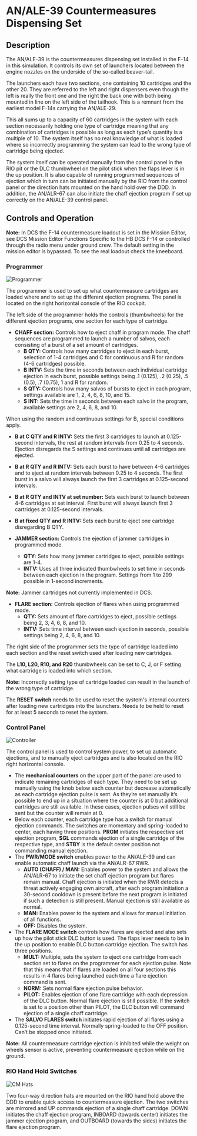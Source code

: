 # AN/ALE-39 Countermeasures Dispensing Set

## Description
The AN/ALE-39 is the countermeasures dispensing set installed in the F-14 in this simulation. It controls its own set of launchers located between the engine nozzles on the underside of the so-called beaver-tail.

The launchers each have two sections, one containing 10 cartridges and the other 20. They are referred to the left and right dispensers even though the left is really the front one and the right the back one with both being mounted in line on the left side of the tailhook. This is a remnant from the earliest model F-14s carrying the AN/ALE-29.

This all sums up to a capacity of 60 cartridges in the system with each section necessarily holding one type of cartridge meaning that any combination of cartridges is possible as long as each type’s quantity is a multiple of 10. The system itself has no real knowledge of what is loaded where so incorrectly programming the system can lead to the wrong type of cartridge being ejected.

The system itself can be operated manually from the control panel in the RIO pit or the DLC thumbwheel on the pilot stick when the flaps lever is in the up position. It is also capable of running programmed sequences of ejection which in turn can be initiated manually by the RIO from the control panel or the direction hats mounted on the hand hold over the DDD. In addition, the AN/ALR-67 can also initiate the chaff ejection program if set up correctly on the AN/ALE-39 control panel.

## Controls and Operation

**Note:** In DCS the F-14 countermeasure loadout is set in the Mission Editor, see DCS Mission Editor Functions Specific to the HB DCS F-14 or controlled through the radio menu under ground crew. The default setting in the mission editor is bypassed. To see the real loadout check the kneeboard.

### Programmer

![Programmer](../../../../img/programmer.png)

The programmer is used to set up what countermeasure cartridges are loaded where and to set up the different ejection programs. The panel is located on the right horizontal console of the RIO cockpit.

The left side of the programmer holds the controls (thumbwheels) for the different ejection programs, one section for each type of cartridge.

- **CHAFF section:** Controls how to eject chaff in program mode. The chaff sequences are programmed to launch a number of salvos, each consisting of a burst of a set amount of cartridges.
  - **B QTY:** Controls how many cartridges to eject in each burst, selection of 1-4 cartridges and C for continuous and R for random (4-6 cartridges) possible.
  - **B INTV:** Sets the time in seconds between each individual cartridge ejection in each burst, possible settings being .1 (0.125), .2 (0.25), .5 (0.5), .7 (0.75), 1 and R for random.
  - **S QTY:** Controls how many salvos of bursts to eject in each program, settings available are 1, 2, 4, 6, 8, 10, and 15.
  - **S INT:** Sets the time in seconds between each salvo in the program, available settings are 2, 4, 6, 8, and 10.
  
When using the random and continuous settings for B, special conditions apply.
- **B at C QTY and R INTV:** Sets the first 3 cartridges to launch at 0.125-second intervals, the rest at random intervals from 0.25 to 4 seconds. Ejection disregards the S settings and continues until all cartridges are ejected.
- **B at R QTY and R INTV:** Sets each burst to have between 4-6 cartridges and to eject at random intervals between 0.25 to 4 seconds. The first burst in a salvo will always launch the first 3 cartridges at 0.125-second intervals.
- **B at R QTY and INTV at set number:** Sets each burst to launch between 4-6 cartridges at set interval. First burst will always launch first 3 cartridges at 0.125-second intervals.
- **B at fixed QTY and R INTV:** Sets each burst to eject one cartridge disregarding B QTY.

- **JAMMER section:** Controls the ejection of jammer cartridges in programmed mode.
  - **QTY:** Sets how many jammer cartridges to eject, possible settings are 1-4.
  - **INTV:** Uses all three indicated thumbwheels to set time in seconds between each ejection in the program. Settings from 1 to 299 possible in 1-second increments.

**Note:** Jammer cartridges not currently implemented in DCS.

- **FLARE section:** Controls ejection of flares when using programmed mode.
  - **QTY:** Sets amount of flare cartridges to eject, possible settings being 2, 3, 4, 6, 8, and 10.
  - **INTV:** Sets time interval between each ejection in seconds, possible settings being 2, 4, 6, 8, and 10.

The right side of the programmer sets the type of cartridge loaded into each section and the reset switch used after loading new cartridges.

The **L10, L20, R10, and R20** thumbwheels can be set to C, J, or F setting what cartridge is loaded into which section.

**Note:** Incorrectly setting type of cartridge loaded can result in the launch of the wrong type of cartridge.

The **RESET switch** needs to be used to reset the system's internal counters after loading new cartridges into the launchers. Needs to be held to reset for at least 5 seconds to reset the system.

### Control Panel

![Controller](../../../img/controller.png)

The control panel is used to control system power, to set up automatic ejections, and to manually eject cartridges and is also located on the RIO right horizontal console.

- The **mechanical counters** on the upper part of the panel are used to indicate remaining cartridges of each type. They need to be set up manually using the knob below each counter but decrease automatically as each cartridge ejection pulse is sent. As they’re set manually it’s possible to end up in a situation where the counter is at 0 but additional cartridges are still available. In these cases, ejection pulses will still be sent but the counter will remain at 0.
- Below each counter, each cartridge type has a switch for manual ejection commands. The switches are momentary and spring-loaded to center, each having three positions. **PRGM** initiates the respective set ejection program, **SGL** commands ejection of a single cartridge of the respective type, and **STBY** is the default center position not commanding manual ejection.
- The **PWR/MODE switch** enables power to the AN/ALE-39 and can enable automatic chaff launch via the AN/ALR-67 RWR. 
  - **AUTO (CHAFF) / MAN:** Enables power to the system and allows the AN/ALR-67 to initiate the set chaff ejection program but flares remain manual. Chaff ejection is initiated when the RWR detects a threat actively engaging own aircraft, after each program initiation a 30-second cooldown is present before the next program is initiated if such a detection is still present. Manual ejection is still available as normal. 
  - **MAN:** Enables power to the system and allows for manual initiation of all functions.
  - **OFF:** Disables the system.
- The **FLARE MODE switch** controls how flares are ejected and also sets up how the pilot stick DLC button is used. The flaps lever needs to be in the up position to enable DLC button cartridge ejection. The switch has three positions.
  - **MULT:** Multiple, sets the system to eject one cartridge from each section set to flares on the programmer for each ejection pulse. Note that this means that if flares are loaded on all four sections this results in 4 flares being launched each time a flare ejection command is sent.
  - **NORM:** Sets normal flare ejection pulse behavior.
  - **PILOT:** Enables ejection of one flare cartridge with each depression of the DLC button. Normal flare ejection is still possible. If the switch is set to a position other than PILOT, the DLC button will command ejection of a single chaff cartridge.
- The **SALVO FLARES switch** initiates rapid ejection of all flares using a 0.125-second time interval. Normally spring-loaded to the OFF position. Can’t be stopped once initiated.

**Note:** All countermeasure cartridge ejection is inhibited while the weight on wheels sensor is active, preventing countermeasure ejection while on the ground.

### RIO Hand Hold Switches

![CM Hats](../../../img/cmhats1.png)

Two four-way direction hats are mounted on the RIO hand hold above the DDD to enable quick access to countermeasure ejection. The two switches are mirrored and UP commands ejection of a single chaff cartridge. DOWN initiates the chaff ejection program, INBOARD (towards center) initiates the jammer ejection program, and OUTBOARD (towards the sides) initiates the flare ejection program.
